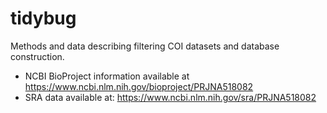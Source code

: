 # tidybug
Methods and data describing filtering COI datasets and database construction. 
- NCBI BioProject information available at  https://www.ncbi.nlm.nih.gov/bioproject/PRJNA518082
- SRA data available at: https://www.ncbi.nlm.nih.gov/sra/PRJNA518082
